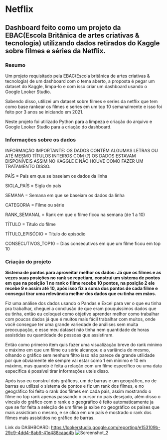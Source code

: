 # Netflix

## Dashboard feito como um projeto da EBAC(Escola Britânica de artes criativas &amp; tecnologia) utilizando dados retirados do Kaggle sobre filmes e séries da Netflix.

### Resumo

Um projeto requisitado pela EBAC(Escola britânica de artes criativas &amp; tecnologia) de um dashboard com o tema aberto, a proposta é pegar um dataset do Kaggle, limpa-lo e com isso criar um dashboard usando o Google Looker Studio.

Sabendo disso, utilizei um dataset sobre filmes e series da netflix que tem como base rankear os filmes e series em um top 10 semanalmente e isso foi feito por 3 anos se iniciando em 2021.

Neste projeto foi utilizado Python para a limpeza e criação do arquivo e Google Looker Studio para a criação do dashboard.

### Informações sobre os dados

INFORMAÇÃO IMPORTANTE: OS DADOS CONTÉM ALGUMAS LETRAS OU ATÉ MESMO TÍTULOS INTEIROS COM (?) OS DADOS ESTAVAM DISPONÍVEIS ASSIM NO KAGGLE E NÃO HOUVE COMO FAZER UM TRATAMENTO DISSO.

PAÍS = País em que se baseiam os dados da linha

SIGLA_PAÍS = Sigla do país

SEMANA = Semana em que se baseiam os dados da linha

CATEGORIA = Filme ou série

RANK_SEMANAL = Rank em que o filme ficou na semana (de 1 a 10)

TÍTULO = Título do filme

TÍTULO_EPISÓDIO = Título do episódio

CONSECUTIVOS_TOP10 = Dias consecutivos em que um filme ficou em top 10

### Criação do projeto

**Sistema de pontos para aproveitar melhor os dados:**
**Já que os filmes e as vezes suas posições no rank se repetiam, construí um sistema de pontos em que na posição 1 no rank o filme recebe 10 pontos, na posição 2 ele recebe 9 e assim até 10, após isso fiz a soma dos pontos de cada filme e consegui tirar uma relevância melhor dos dados que eu tinha em mãos.**

Fiz uma análise dos dados usando o Pandas e Excel para ver o que eu tinha pra trabalhar, cheguei a conclusão de que eram pouquíssimos dados que eu tinha, então eu coloquei como objetivo aprender melhor como trabalhar com poucos dados já que é muitos mais fácil trabalhar com muitos, onde você consegue ter uma grande variedade de análises sem muita preocupação, e esse meu dataset não tinha nem quantidade de horas assistidas ou quantidade de pessoas que assistiram.
        
Então como primeiro item quis fazer uma visualização breve do rank mínimo e máximo em que um filme ou série alcançou e a variância do mesmo, olhando o gráfico sem nenhum filtro isso não parece de grande utilidade por que obviamente ele sempre vai estar como 1 em mínimo e 10 em máximo, mas quando é feita a relação com um filme especifico ou uma data especifica é possível tirar informações uteis disso.

Após isso eu construí dois gráficos, um de barras e um geográfico, no de barras eu utilizei o sistema de pontos e fiz um rank dos filmes, e no geográfico foi feito o rank dos filmes em cada pais, assim mostrando o filme no top rank apenas passando o cursor no pais desejado, além disso o vinculo do gráfico com o rank e o geográfico é feito automaticamente ja que se for feita a seleção de um filme ja exibe no geográfico os países que mais assistiram o mesmo, e se clica em um país é mostrado o rank dos filmes mais assistidos no gráfico de barras. 

Link do DASHBOARD: https://lookerstudio.google.com/reporting/e153109b-29c9-4dd4-8ab6-41e488caac4b
![Screenshot_2](https://github.com/Nicollas-str/NetflixMovies/assets/131723944/f7600596-ac29-4f3d-be29-26037db05d9f)
